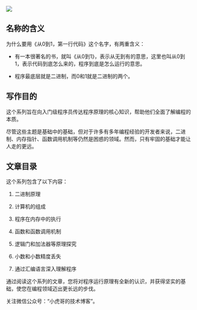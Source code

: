 
![](https://files.mdnice.com/user/33663/8784cad0-82a0-482b-b0be-00f309be7dd9.png)

## 名称的含义

为什么要用《从0到1，第一行代码》这个名字，有两重含义：

- 有一本很著名的书，就叫《从0到1》，表示从无到有的意思，这里也叫从0到1，表示代码到底怎么来的，程序到底是怎么运行的意思。

- 程序最底层就是二进制，而0和1就是二进制的两个。

## 写作目的 

这个系列旨在向入门级程序员传达程序原理的核心知识，帮助他们全面了解编程的本质。

尽管这些主题是基础中的基础，但对于许多有多年编程经验的开发者来说，二进制、内存指针、函数调用机制等仍然是困惑的领域。然而，只有牢固的基础才能让人走的更远。

## 文章目录

这个系列包含了以下内容：

1. 二进制原理

2. 计算机的组成

3. 程序在内存中的执行

4. 函数和函数调用机制

5. 逻辑门和加法器等原理探究

6. 小数和小数精度丢失

7. 通过汇编语言深入理解程序

通过阅读这个系列的文章，您将对程序运行原理有全新的认识，并获得坚实的基础，使您在编程领域迈出更长远的步伐。

关注微信公众号：“小虎哥的技术博客”。
